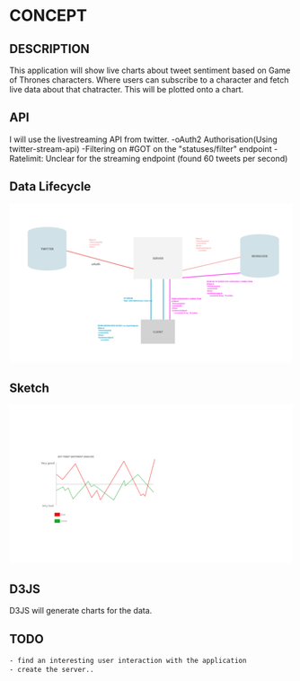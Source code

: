 # CONCEPT

## DESCRIPTION

This application will show live charts about tweet sentiment based on Game of Thrones characters. Where users can subscribe to a character and fetch live data about that chatracter. This will be plotted onto a chart.

## API

I will use the livestreaming API from twitter.
	-oAuth2 Authorisation(Using twitter-stream-api)
	-Filtering on #GOT on the "statuses/filter" endpoint
	-Ratelimit: Unclear for the streaming endpoint (found 60 tweets per second)

## Data Lifecycle
![alt text](./doc/data-ls.png "Logo Title Text 1")

## Sketch
![alt text](./doc/sketch.png "Logo Title Text 1")



## D3JS

D3JS will generate charts for the data. 

## TODO

	- find an interesting user interaction with the application
	- create the server..